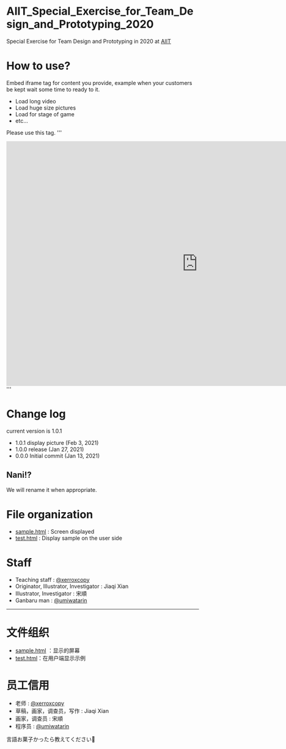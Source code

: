 # AIIT_Special_Exercise_for_Team_Design_and_Prototyping_2020
Special Exercise for Team Design and Prototyping in 2020 at [AIIT](https://aiit.ac.jp)

# How to use?
Embed iframe tag for content you provide, example when your customers be kept wait some time to ready to it.
- Load long video
- Load huge size pictures
- Load for stage of game
- etc...

Please use this tag.
'''
<iframe width="1000" height="640" frameborder="0" src="https://umiwatarin.github.io/AIIT_Special_Exercise_for_Team_Design_and_Prototyping_2020/sample.html"></iframe>
'''

# Change log
current version is 1.0.1
- 1.0.1 display picture (Feb 3, 2021)
- 1.0.0 release (Jan 27, 2021)
- 0.0.0 Initial commit (Jan 13, 2021)

## Nani!?
We will rename it when appropriate.

# File organization
- [sample.html](https://umiwatarin.github.io/AIIT_Special_Exercise_for_Team_Design_and_Prototyping_2020/sample.html) : Screen displayed
- [test.html](https://umiwatarin.github.io/AIIT_Special_Exercise_for_Team_Design_and_Prototyping_2020/test.html) : Display sample on the user side

# Staff
- Teaching staff : [@xerroxcopy](https://github.com/xerroxcopy)
- Originator, Illustrator, Investigator : Jiaqi Xian
- Illustrator, Investigator : 宋順
- Ganbaru man : [@umiwatarin](https://github.com/umiwatarin)

---

# 文件组织
- [sample.html](https://umiwatarin.github.io/AIIT_Special_Exercise_for_Team_Design_and_Prototyping_2020/sample.html) ：显示的屏幕
- [test.html](https://umiwatarin.github.io/AIIT_Special_Exercise_for_Team_Design_and_Prototyping_2020/test.html)：在用户端显示示例

# 员工信用
- 老师 : [@xerroxcopy](https://github.com/xerroxcopy)
- 草稿，画家，调查员，写作 : Jiaqi Xian
- 画家，调查员 : 宋順
- 程序员 : [@umiwatarin](https://github.com/umiwatarin)


言語お菓子かったら教えてください🙇
